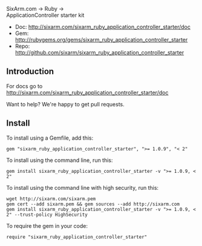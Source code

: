 SixArm.com → Ruby → <br> ApplicationController starter kit

* Doc: <http://sixarm.com/sixarm_ruby_application_controller_starter/doc>
* Gem: <http://rubygems.org/gems/sixarm_ruby_application_controller_starter>
* Repo: <http://github.com/sixarm/sixarm_ruby_application_controller_starter>
<!--HEADER-SHUT-->


## Introduction

For docs go to <http://sixarm.com/sixarm_ruby_application_controller_starter/doc>

Want to help? We're happy to get pull requests.


<!--INSTALL-OPEN-->

## Install

To install using a Gemfile, add this:

    gem "sixarm_ruby_application_controller_starter", ">= 1.0.9", "< 2"

To install using the command line, run this:

    gem install sixarm_ruby_application_controller_starter -v ">= 1.0.9, < 2"

To install using the command line with high security, run this:

    wget http://sixarm.com/sixarm.pem
    gem cert --add sixarm.pem && gem sources --add http://sixarm.com
    gem install sixarm_ruby_application_controller_starter -v ">= 1.0.9, < 2" --trust-policy HighSecurity

To require the gem in your code:

    require "sixarm_ruby_application_controller_starter"

<!--INSTALL-SHUT-->
